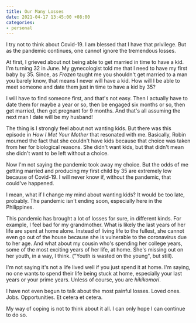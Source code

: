 ```yaml
---
title: Our Many Losses
date: 2021-04-17 13:45:00 +08:00
categories:
- personal
---
```


I try not to think about Covid-19. I am blessed that I have that privilege. But as the pandemic continues, one cannot ignore the tremendous losses.

At first, I grieved about not being able to get married in time to have a kid. I'm turning 32 in June. My gynecologist told me that I need to have my first baby by 35. Since, as *Frozen* taught me you shouldn't get married to a man you barely know, that means I never will have a kid. How will I be able to meet someone and date them just in time to have a kid by 35?

I will have to find someone first, and that's not easy. Then I actually have to date them for maybe a year or so, then be engaged six months or so, then get married, then get pregnant for 9 months. And that's all assuming the next man I date will be my husband!

The thing is I strongly feel about not wanting kids. But there was this episode in *How I Met Your Mother* that resonated with me. Basically, Robin mourned the fact that she couldn't have kids because that choice was taken from her for biological reasons. She didn't want kids, but that didn't mean she didn't want to be left without a choice.

Now I'm not saying the pandemic took away my choice. But the odds of me getting married and producing my first child by 35 are extremely low because of Covid-19. I will never know if, without the pandemic, that could've happened. 

I mean, what if I change my mind about wanting kids? It would be too late, probably. The pandemic isn't ending soon, especially here in the Philippines.

This pandemic has brought a lot of losses for sure, in different kinds. For example, I feel bad for my grandmother. What is likely the last years of her life are spent at home alone. Instead of living life to the fullest, she cannot even go out of the house because she is vulnerable to the coronavirus due to her age. And what about my cousin who's spending her college years, some of the most exciting years of her life, at home. She's missing out on her youth, in a way, I think. ("Youth is wasted on the young", but still).

I'm not saying it's not a life lived well if you just spend it at home. I'm saying, no one wants to spend their life being stuck at home, especially your last years or your prime years. Unless of course, you are *hikikomori*.

I have not even begun to talk about the most painful losses. Loved ones. Jobs. Opportunities. Et cetera et cetera.

My way of coping is not to think about it all. I can only hope I can continue to do so.